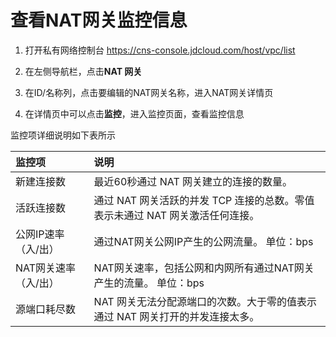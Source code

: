 # 查看NAT网关监控信息
1. 打开私有网络控制台 https://cns-console.jdcloud.com/host/vpc/list

2. 在左侧导航栏，点击**NAT 网关**

3. 在ID/名称列，点击要编辑的NAT网关名称，进入NAT网关详情页

4. 在详情页中可以点击**监控**，进入监控页面，查看监控信息

监控项详细说明如下表所示

| 监控项 | 说明 |
| :- | :- |
| 新建连接数 | 最近60秒通过 NAT 网关建立的连接的数量。|
| 活跃连接数 | 通过 NAT 网关活跃的并发 TCP 连接的总数。零值表示未通过 NAT 网关激活任何连接。 |
| 公网IP速率（入/出）| 通过NAT网关公网IP产生的公网流量。 单位：bps |
| NAT网关速率（入/出） | NAT网关速率，包括公网和内网所有通过NAT网关产生的流量。 单位：bps |
| 源端口耗尽数 | NAT 网关无法分配源端口的次数。大于零的值表示通过 NAT 网关打开的并发连接太多。|
